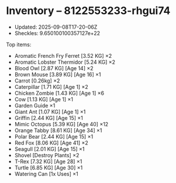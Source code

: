 # Inventory – 8122553233-rhgui74

- Updated: 2025-09-08T17-20-06Z
- Sheckles: 9.650100100357127e+22

Top items:
- Aromatic French Fry Ferret [3.52 KG] ×2
- Aromatic Lobster Thermidor [5.24 KG] ×2
- Blood Owl [2.87 KG] [Age 14] ×2
- Brown Mouse [3.89 KG] [Age 16] ×1
- Carrot [0.26kg] ×2
- Caterpillar [1.71 KG] [Age 1] ×2
- Chicken Zombie [1.43 KG] [Age 1] ×6
- Cow [1.13 KG] [Age 1] ×1
- Garden Guide ×1
- Giant Ant [1.07 KG] [Age 1] ×1
- Griffin [2.44 KG] [Age 15] ×1
- Mimic Octopus [5.39 KG] [Age 40] ×12
- Orange Tabby [8.61 KG] [Age 34] ×1
- Polar Bear [2.44 KG] [Age 15] ×1
- Red Fox [8.06 KG] [Age 41] ×2
- Seagull [2.01 KG] [Age 15] ×1
- Shovel [Destroy Plants] ×2
- T-Rex [7.32 KG] [Age 28] ×1
- Turtle [6.85 KG] [Age 30] ×1
- Watering Can [1x Uses] ×1

